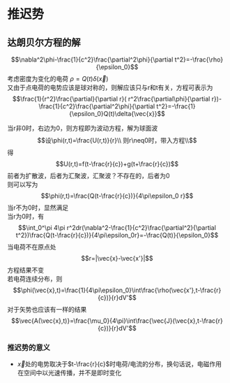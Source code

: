 # 推迟势
## 达朗贝尔方程的解
$$\nabla^2\phi-\frac{1}{c^2}\frac{\partial^2\phi}{\partial t^2}=-\frac{\rho}{\epsilon_0}$$
考虑密度为变化的电荷 $\rho=Q(t)\delta(\vec{x})$<br/>
又由于点电荷的电势应该是球对称的，则解应该只与r和t有关，方程可表示为
$$\frac{1}{r^2}\frac{\partial}{\partial r}( r^2\frac{\partial\phi}{\partial r})-\frac{1}{c^2}\frac{\partial^2\phi}{\partial t^2}=-\frac{1}{\epsilon_0}Q(t)\delta{\vec{x}}$$

当r非0时，右边为0，则方程即为波动方程，解为球面波
$$设\phi(r,t)=\frac{U(r,t)}{r}\\
则r\neq0时，带入方程\\$$
得
$$U(r,t)=f(t-\frac{r}{c})+g(t+\frac{r}{c})$$
前者为扩散波，后者为汇聚波，汇聚波？不存在的，后者为0<br/>
则可以写为
$$\phi(r,t)=\frac{Q(t-\frac{r}{c})}{4\pi\epsilon_0 r}$$
当r不为0时，显然满足<br/>
当r为0时，有
$$\int_0^\pi 4\pi r^2dr(\nabla^2-\frac{1}{c^2}\frac{\partial^2}{\partial t^2})\frac{Q(t-\frac{r}{c})}{4\pi\epsilon_0r}=-\frac{Q(t)}{\epsilon_0}$$
当电荷不在原点处
$$r=|\vec{x}-\vec{x'}|$$
方程结果不变<br/>
若电荷连续分布，则
$$\phi(\vec{x},t)=\frac{1}{4\pi\epsilon_0}\int\frac{\rho(\vec{x'},t-\frac{r}{c})}{r}dV'$$
对于矢势也应该有一样的结果
$$\vec{A(\vec{x},t)}=\frac{\mu_0}{4\pi}\int\frac{\vec{J}(\vec{x},t-\frac{r}{c})}{r}dV'$$
### 推迟势的意义
* $\vec{x}$处的电势取决于$t-\frac{r}{c}$时电荷/电流的分布，换句话说，电磁作用在空间中以光速传播，并不是即时变化
